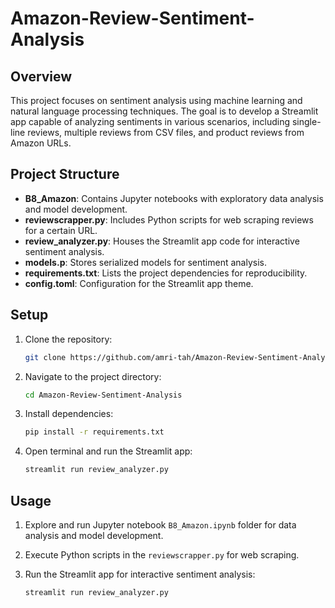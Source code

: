 # Amazon-Review-Sentiment-Analysis

## Overview

This project focuses on sentiment analysis using machine learning and natural language processing techniques. The goal is to develop a Streamlit app capable of analyzing sentiments in various scenarios, including single-line reviews, multiple reviews from CSV files, and product reviews from Amazon URLs.

## Project Structure

- **B8_Amazon**: Contains Jupyter notebooks with exploratory data analysis and model development.
- **reviewscrapper.py**: Includes Python scripts for web scraping reviews for a certain URL.
- **review_analyzer.py**: Houses the Streamlit app code for interactive sentiment analysis.
- **models.p**: Stores serialized models for sentiment analysis.
- **requirements.txt**: Lists the project dependencies for reproducibility.
- **config.toml**: Configuration for the Streamlit app theme.

## Setup

1. Clone the repository:

    ```bash
    git clone https://github.com/amri-tah/Amazon-Review-Sentiment-Analysis.git
    ```

2. Navigate to the project directory:

    ```bash
    cd Amazon-Review-Sentiment-Analysis
    ```

3. Install dependencies:

    ```bash
    pip install -r requirements.txt
    ```

4. Open terminal and run the Streamlit app:
    ```bash
    streamlit run review_analyzer.py
    ```

## Usage

1. Explore and run Jupyter notebook `B8_Amazon.ipynb` folder for data analysis and model development.

2. Execute Python scripts in the `reviewscrapper.py` for web scraping.

3. Run the Streamlit app for interactive sentiment analysis:

    ```bash
    streamlit run review_analyzer.py
    ```



